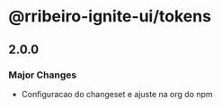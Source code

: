 # @rribeiro-ignite-ui/tokens

## 2.0.0

### Major Changes

- Configuracao do changeset e ajuste na org do npm
